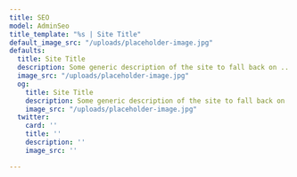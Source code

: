 ```yaml
---
title: SEO
model: AdminSeo
title_template: "%s | Site Title"
default_image_src: "/uploads/placeholder-image.jpg"
defaults:
  title: Site Title
  description: Some generic description of the site to fall back on ...
  image_src: "/uploads/placeholder-image.jpg"
  og:
    title: Site Title
    description: Some generic description of the site to fall back on ...
    image_src: "/uploads/placeholder-image.jpg"
  twitter:
    card: ''
    title: ''
    description: ''
    image_src: ''

---
```

